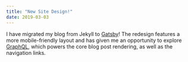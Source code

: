 ```yaml
---
title: "New Site Design!"
date: 2019-03-03
---
```


I have migrated my blog from Jekyll to [Gatsby](https://www.gatsbyjs.org/)! The redesign features a more mobile-friendly layout and has given me an opportunity to explore [GraphQL](https://graphql.org/), which powers the core blog post rendering, as well as the navigation links.
